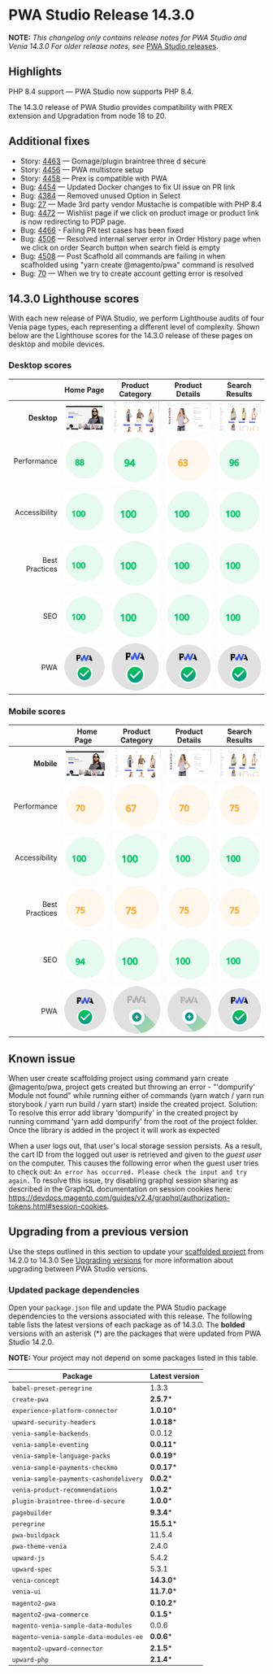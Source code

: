 # PWA Studio Release 14.3.0

**NOTE:**
_This changelog only contains release notes for PWA Studio and Venia 14.3.0_
_For older release notes, see_ [PWA Studio releases][].

## Highlights

PHP 8.4 support — PWA Studio now supports PHP 8.4.

The 14.3.0 release of PWA Studio provides compatibility with PREX extension and Upgradation from node 18 to 20.


## Additional fixes

-  Story: [4463][] — Gomage/plugin braintree three d secure
-  Story: [4456][] — PWA multistore setup 
-  Story: [4458][] — Prex is compatible with PWA
-  Bug: [4454][] — Updated Docker changes to fix UI issue on PR link
-  Bug: [4384][] — Removed unused Option in Select
-  Bug: [27][] —   Made 3rd party vendor Mustache is compatible with PHP 8.4
-  Bug: [4472][] — Wishlist page if we click on product image or product link is now redirecting to PDP page.
-  Bug: [4466][] - Failing PR test cases has been fixed
-  Bug: [4506][] — Resolved internal server error in  Order History page when we click on order Search button when search field is empty
-  Bug: [4508][] — 	Post Scafhold all commands are failing in when scafholded using "yarn create @magento/pwa" command is resolved
-  Bug: [70][] — When we try to create account getting error is resolved


## 14.3.0 Lighthouse scores

With each new release of PWA Studio, we perform Lighthouse audits of four Venia page types, each representing a different level of complexity. Shown below are the Lighthouse scores for the 14.3.0 release of these pages on desktop and mobile devices.

### Desktop scores

|                |            Home Page            |          Product Category           |          Product Details           |          Search Results           |
|---------------:|:-------------------------------:|:-----------------------------------:|:----------------------------------:|:---------------------------------:|
|    **Desktop** | ![](images/venia_page_home.png) | ![](images/venia_page_category.png) | ![](images/venia_page_details.png) | ![](images/venia_page_search.png) |
|    Performance |    ![](images/score_88.svg)     |      ![](images/score_94.svg)       |      ![](images/score_63.svg)      |     ![](images/score_96.svg)      |
|  Accessibility |    ![](images/score_100.svg)    |      ![](images/score_100.svg)      |     ![](images/score_100.svg)      |     ![](images/score_100.svg)     |
| Best Practices |    ![](images/score_100.svg)    |      ![](images/score_100.svg)      |     ![](images/score_100.svg)      |     ![](images/score_100.svg)     |
|            SEO |    ![](images/score_100.svg)    |      ![](images/score_100.svg)      |     ![](images/score_100.svg)      |     ![](images/score_100.svg)     |
|            PWA |   ![](images/pwa_perfect.svg)   |     ![](images/pwa_perfect.svg)     |    ![](images/pwa_perfect.svg)     |    ![](images/pwa_perfect.svg)     |


### Mobile scores

|                | &nbsp;&nbsp;Home Page&nbsp;&nbsp; |          Product Category           |          Product Details           |          Search Results           |
|---------------:|:---------------------------------:|:-----------------------------------:|:----------------------------------:|:---------------------------------:|
|     **Mobile** |  ![](images/venia_page_home.png)  | ![](images/venia_page_category.png) | ![](images/venia_page_details.png) | ![](images/venia_page_search.png) |
|    Performance |     ![](images/score_70.svg)      |      ![](images/score_67.svg)       |      ![](images/score_70.svg)      |     ![](images/score_75.svg)      |
|  Accessibility |     ![](images/score_100.svg)     |      ![](images/score_100.svg)      |     ![](images/score_100.svg)      |     ![](images/score_100.svg)     |
| Best Practices |     ![](images/score_75.svg)     |      ![](images/score_75.svg)      |     ![](images/score_75.svg)      |     ![](images/score_75.svg)     |
|            SEO |     ![](images/score_94.svg)     |      ![](images/score_100.svg)      |     ![](images/score_100.svg)      |     ![](images/score_100.svg)     |
|            PWA |    ![](images/pwa_perfect.svg)    |    ![](images/pwa_imperfect.svg)    |   ![](images/pwa_imperfect.svg)    |    ![](images/pwa_perfect.svg)    |


## Known issue

When user create scaffolding project using command yarn create @magento/pwa, project gets created but throwing an error - "'dompurify' Module not found"
while running either of commands (yarn watch / yarn run storybook / yarn run build / yarn start) inside the created project.
Solution: To resolve this error add library 'dompurify' in the created project by running command 'yarn add dompurify' from the root of the project folder. Once the library is added in the project it will work as expected

When a user logs out, that user's local storage session persists. As a result, the cart ID from the logged out user is retrieved and given to the _guest user_ on the computer. This causes the following error when the guest user tries to check out: `An error has occurred. Please check the input and try again.` To resolve this issue, try disabling graphql session sharing as described in the GraphQL documentation on session cookies here: https://devdocs.magento.com/guides/v2.4/graphql/authorization-tokens.html#session-cookies.

## Upgrading from a previous version

Use the steps outlined in this section to update your [scaffolded project][] from 14.2.0 to 14.3.0
See [Upgrading versions][] for more information about upgrading between PWA Studio versions.

[scaffolded project]: https://developer.adobe.com/commerce/pwa-studio/tutorials/
[upgrading versions]: https://developer.adobe.com/commerce/pwa-studio/guides/upgrading-versions/

### Updated package dependencies

Open your `package.json` file and update the PWA Studio package dependencies to the versions associated with this release.
The following table lists the latest versions of each package as of 14.3.0. The **bolded** versions with an asterisk (*) are the packages that were updated from PWA Studio 14.2.0.

**NOTE:**
Your project may not depend on some packages listed in this table.

| Package                                | Latest version |
|----------------------------------------|----------------|
| `babel-preset-peregrine`               | 1.3.3          |
| `create-pwa`                           | **2.5.7***     |
| `experience-platform-connector`        | **1.0.10***    |
| `upward-security-headers`              | **1.0.18***    |
| `venia-sample-backends`                | 0.0.12         |
| `venia-sample-eventing`                | **0.0.11***    |
| `venia-sample-language-packs`          | **0.0.19***    |
| `venia-sample-payments-checkmo`        | **0.0.17***    |
| `venia-sample-payments-cashondelivery` | **0.0.2***     |
| `venia-product-recommendations`        | **1.0.2***     |
| `plugin-braintree-three-d-secure`      | **1.0.0***     |
| `pagebuilder`                          | **9.3.4***     |
| `peregrine`                            | **15.5.1***    |
| `pwa-buildpack`                        | 11.5.4         |
| `pwa-theme-venia`                      | 2.4.0          |
| `upward-js`                            | 5.4.2          |
| `upward-spec`                          | 5.3.1          |
| `venia-concept`                        | **14.3.0***    |
| `venia-ui`                             | **11.7.0***    |
| `magento2-pwa`                         | **0.10.2***    |
| `magento2-pwa-commerce`                | **0.1.5***     |
| `magento-venia-sample-data-modules`    | 0.0.6          |
| `magento-venia-sample-data-modules-ee` | **0.0.6***     |
| `magento2-upward-connector`            | **2.1.5***     |
| `upward-php`                           | **2.1.4***     |

[4454]: https://github.com/magento/pwa-studio/pull/4454
[4384]: https://github.com/magento/pwa-studio/pull/4384
[27]:   https://github.com/magento-commerce/magento2-upward-connector/pull/27
[4466]:  https://github.com/magento/pwa-studio/pull/4466
[4472]:  https://github.com/magento/pwa-studio/pull/4472
[4463]:  https://github.com/magento/pwa-studio/pull/4463
[4506]:  https://github.com/magento/pwa-studio/pull/4506
[4508]:  https://github.com/magento/pwa-studio/pull/4508
[70]:   https://github.com/magento-commerce/magento2-pwa/pull/70
[4456]: https://github.com/magento/pwa-studio/pull/4456
[4458]: https://github.com/magento/pwa-studio/pull/4458


[PWA Studio releases]: https://github.com/magento/pwa-studio/releases
